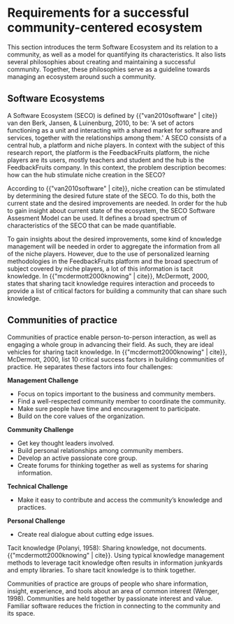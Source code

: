 # Requirements for a successful community-centered ecosystem

This section introduces the term Software Ecosystem and its relation to a community, as well as a model for quantifying its characteristics. It also lists several philosophies about creating and maintaining a successful community. Together, these philosophies serve as a guideline towards managing an ecosystem around such a community.


## Software Ecosystems

A Software Ecosystem (SECO) is defined by {{"van2010software" | cite}} van den Berk, Jansen, & Luinenburg, 2010, to be: 'A set of actors functioning as a unit and interacting with a shared market for software and services, together with the relationships among them.' A SECO consists of a central hub, a platform and niche players. In context with the subject of this research report, the platform is the FeedbackFruits platform, the niche players are its users, mostly teachers and student and the hub is the FeedbackFruits company. In this context, the problem description becomes: how can the hub stimulate niche creation in the SECO?

According to {{"van2010software" | cite}}, niche creation can be stimulated by determining the desired future state of the SECO. To do this, both the current state and the desired improvements are needed. In order for the hub to gain insight about current state of the ecosystem, the SECO Software Assesment Model can be used. It defines a broad spectrum of characteristics of the SECO that can be made quantifiable.

To gain insights about the desired improvements, some kind of knowledge management will be needed in order to aggregate the information from all of the niche players. However, due to the use of personalized learning methodologies in the FeedbackFruits platform and the broad spectrum of subject covered by niche players, a lot of this information is tacit knowledge. In {{"mcdermott2000knowing" | cite}}, McDermott, 2000, states that sharing tacit knowledge requires interaction and proceeds to provide a list of critical factors for building a community that can share such knowledge.

<!-- ## Social interaction

In {{"sundaram2012understanding" | cite}} Sundaram, Lin, De Choudhury & Kelliher, 2012, posit that social interaction plays a central role in community formation and evolution. They present multiple perspectives on the definition of a community and a method of identifying community structures within social networks. -->

<!-- Requirements for communities {{"sundaram2012understanding" | cite}}:
  - Face-to-face interaction (Benedict Anderson)
  - sociability, support, information, a sense of belonging, and social identity (Barry Wellman)
  - -->

## Communities of practice

Communities of practice enable person-to-person interaction, as well as engaging a whole group in advancing their field. As such, they are ideal vehicles for sharing tacit knowledge.
In {{"mcdermott2000knowing" | cite}}, McDermott, 2000, list 10 critical success factors in building communities of practice. He separates these factors into four challenges:

**Management Challenge**
  - Focus on topics important to the business and community members.
  - Find a well-respected community member to coordinate the community.
  - Make sure people have time and encouragement to participate.
  - Build on the core values of the organization.

**Community Challenge**
  - Get key thought leaders involved.
  - Build personal relationships among community members.
  - Develop an active passionate core group.
  - Create forums for thinking together as well as systems for sharing information.

**Technical Challenge**
  - Make it easy to contribute and access the community’s knowledge and practices.

**Personal Challenge**
  - Create real dialogue about cutting edge issues.

Tacit knowledge (Polanyi, 1958): Sharing knowledge, not documents. {{"mcdermott2000knowing" | cite}}. Using typical knowledge management methods to leverage tacit knowledge often results in information junkyards and empty libraries. To share tacit knowledge is to think together.

Communities of practice are groups of people who share information, insight, experience, and tools about an area of common interest (Wenger, 1998). Communities are held together by passionate interest and value. Familiar software reduces the friction in connecting to the community and its space.
